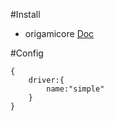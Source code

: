 #Install
- origamicore [Doc](https://github.com/vahidHossaini/origami#readme)

#Config


	{
		driver:{
            name:"simple"
        }
	}